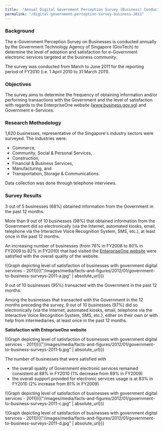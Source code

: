 ```yaml
---
title:  "Annual Digital Government Perception Survey (Business) Conducted in 2011"
permalink: "/digital-government-perception-survey-business-2011"
---
```


### **Background**

The e-Government Perception Survey on Businesses is conducted annually by the Government Technology Agency of Singapore (GovTech) to determine the level of adoption and satisfaction for e-Government electronic services targeted at the business community.

The survey was conducted from March to June 2011 for the reporting period of FY2010 (i.e. 1 April 2010 to 31 March 2011).

### **Objectives**

The survey aims to determine the frequency of obtaining information and/or performing transactions with the Government and the level of satisfaction with regards to the EnterpriseOne website (www.business.gov.sg) and Government e-Services.

### **Research Methodology**

1,620 businesses, representative of the Singapore's industry sectors were surveyed. The industries were:

* Commerce,
* Community, Social & Personal Services,
* Construction,
* Financial & Business Services,
* Manufacturing, and
* Transportation, Storage & Communications.

Data collection was done through telephone interviews.

### **Survey Results**

3 out of 5 businesses (68%) obtained information from the Government in the past 12 months.

More than 9 out of 10 businesses (98%) that obtained information from the Government did so electronically (via the Internet, automated kiosks, email, telephone via the Interactive Voice Recognition System, SMS, etc.), at least once in the past 12 months.

An increasing number of businesses (from 76% in FY2008 to 80% in FY2009 to 82% in FY2010) that had visited the [EnterpriseOne website](www.enterpriseone.gov.sg) were satisfied with the overall quality of the website.

![Graph depicting level of satisfaction of businesses with government digital services - 2011]({{"/images/media/facts-and-figures/2012/01/government-to-business-surveys-2011-a.jpg" | absolute_url}})

9 out of 10 businesses (95%) transacted with the Government in the past 12 months.

Among the businesses that transacted with the Government in the 12 months preceding the survey, 9 out of 10 businesses (97%) did so electronically (via the Internet, automated kiosks, email, telephone via the Interactive Voice Recognition System, SMS, etc.), either on their own or with help from intermediaries, at least once in the past 12 months.

**Satisfaction with EntepriseOne website**

![Graph depicting level of satisfaction of businesses with government digital services - 2011]({{"/images/media/facts-and-figures/2012/01/government-to-business-surveys-2011-b.jpg" | absolute_url}})

The number of businesses that were satisfied with
* the overall quality of Government electronic services remained consistent at 88% in FY2010 (1% decrease from 89% in FY2009)
* the overall support provided for electronic services usage is at 83% in FY2010 (2% increase from 81% in FY2009)

![Graph depicting level of satisfaction of businesses with government digital services - 2011]({{"/images/media/facts-and-figures/2012/01/government-to-business-surveys-2011-c.jpg" | absolute_url}})

![Graph depicting level of satisfaction of businesses with government digital services - 2011]({{"/images/media/facts-and-figures/2012/01/government-to-business-surveys-2011-d.jpg" | absolute_url}})
